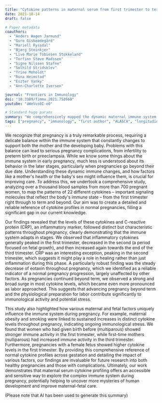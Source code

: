 ```yaml
---
title: "Cytokine patterns in maternal serum from first trimester to term and beyond"
date: 2021-10-14
draft: false

# Paper metadata
coauthors:
  - "Anders Hagen Jarmund"
  - "Guro Giskeødegård"
  - "Mariell Ryssdal"
  - "Bjørg Steinkjer"
  - "Live Marie Tobiesen Stokkeland"
  - "Torfinn Støve Madssen"
  - "Signe Nilssen Stafne"
  - "Solhild Stridsklev"
  - "Trine Moholdt"
  - "Runa Heimstad"
  - "Eszter Vanky"
  - "Ann-Charlotte Iversen"

journal: "Frontiers in Immunology"
doi: "10.3389/fimmu.2021.752660"
youtube: "aWeVus0I-e0"

# Standard hugo params
summary: "We comprehensively mapped the dynamic maternal immune system in normal pregnancy from first trimester to beyond term by analyzing cytokine patterns."
tags: ["pregnancy", "immunology", "first author", "ALASCA", "longitudinal data"]
---
```


We recognize that pregnancy is a truly remarkable process, requiring a delicate balance within the immune system that constantly changes to support both the mother and the developing baby. Problems with this balance can lead to serious pregnancy complications, from infertility to preterm birth or preeclampsia. While we know some things about the immune system in early pregnancy, much less is understood about its behavior in the later stages, particularly when pregnancies go beyond their due date. Understanding these dynamic immune changes, and how factors like a mother's health or the baby's sex might influence them, is crucial for improving care. To address this, we undertook a comprehensive study, analyzing over a thousand blood samples from more than 700 pregnant women, to map the patterns of 22 different cytokines – important signaling molecules that reflect the body's immune state – from the first trimester right through to term and beyond. Our aim was to create a detailed and reliable reference of cytokine profiles in normal pregnancies, filling a significant gap in our current knowledge.

Our findings revealed that the levels of these cytokines and C-reactive protein (CRP), an inflammatory marker, followed distinct but characteristic patterns throughout pregnancy, clearly demonstrating that the immune system adapts in stages. We observed that inflammatory cytokines generally peaked in the first trimester, decreased in the second (a period focused on fetal growth), and then increased again towards the end of the third trimester. CRP was an interesting exception, peaking in the second trimester, which suggests it might play a role in healing rather than just inflammation during this phase. A particularly robust finding was the steady decrease of eotaxin throughout pregnancy, which we identified as a reliable indicator of a normal pregnancy progression, largely unaffected by other factors. As pregnancies continued beyond term, we observed a strong and broad surge in most cytokine levels, which became even more pronounced as labor approached. This suggests that advancing pregnancy beyond term and the physiological preparation for labor contribute significantly to immunological activity and potential stress.

This study also highlighted how various maternal and fetal factors uniquely influence the immune system during pregnancy. For example, maternal obesity and smoking were linked to sustained increases in distinct cytokine levels throughout pregnancy, indicating ongoing immunological stress. We found that women who had given birth before (multiparous) showed stronger immune activity in the first trimester, while first-time mothers (nulliparous) had increased immune activity in the third trimester. Furthermore, pregnancies with a female fetus showed higher cytokine levels in the first trimester. By providing this comprehensive reference of normal cytokine profiles across gestation and detailing the impact of various factors, our findings are invaluable for future research into both healthy pregnancies and those with complications. Ultimately, our work demonstrates that maternal serum cytokine profiling offers an accessible and sensitive way to explore the complex immune system during pregnancy, potentially helping to uncover more mysteries of human development and improve maternal-fetal care.

(Please note that AI has been used to generate this summary)
